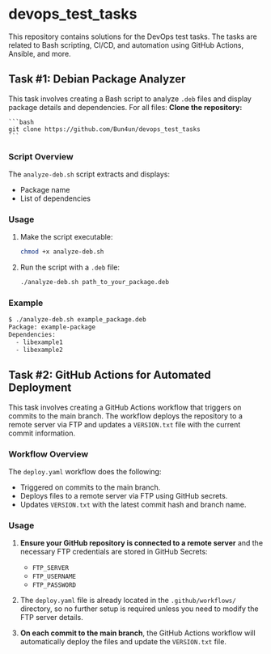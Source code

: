 # devops_test_tasks

This repository contains solutions for the DevOps test tasks. The tasks are related to Bash scripting, CI/CD, and automation using GitHub Actions, Ansible, and more.

## Task #1: Debian Package Analyzer

This task involves creating a Bash script to analyze `.deb` files and display package details and dependencies.
For all files:
**Clone the repository:**

    ```bash
    git clone https://github.com/Bun4un/devops_test_tasks
    ```


### Script Overview

The `analyze-deb.sh` script extracts and displays:
- Package name
- List of dependencies

### Usage

1. Make the script executable:
    ```bash
    chmod +x analyze-deb.sh
    ```

2. Run the script with a `.deb` file:
    ```bash
    ./analyze-deb.sh path_to_your_package.deb
    ```

### Example

```bash
$ ./analyze-deb.sh example_package.deb
Package: example-package
Dependencies:
  - libexample1
  - libexample2
```


## Task #2: GitHub Actions for Automated Deployment

This task involves creating a GitHub Actions workflow that triggers on commits to the main branch. The workflow deploys the repository to a remote server via FTP and updates a `VERSION.txt` file with the current commit information.

### Workflow Overview

The `deploy.yaml` workflow does the following:

- Triggered on commits to the main branch.
- Deploys files to a remote server via FTP using GitHub secrets.
- Updates `VERSION.txt` with the latest commit hash and branch name.

### Usage

1. **Ensure your GitHub repository is connected to a remote server** and the necessary FTP credentials are stored in GitHub Secrets:

    - `FTP_SERVER`
    - `FTP_USERNAME`
    - `FTP_PASSWORD`

2. The `deploy.yaml` file is already located in the `.github/workflows/` directory, so no further setup is required unless you need to modify the FTP server details.

3. **On each commit to the main branch**, the GitHub Actions workflow will automatically deploy the files and update the `VERSION.txt` file.
